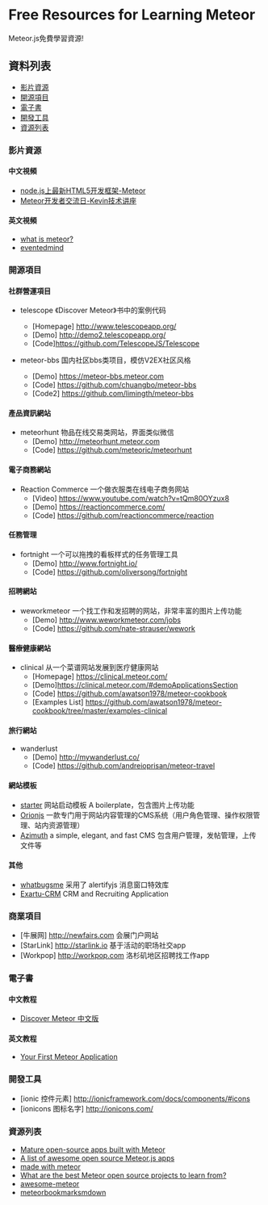 # Free Resources for Learning Meteor
Meteor.js免費學習資源!

## 資料列表
* [影片資源](#影片資源)
* [開源項目](#開源項目)
* [電子書](#電子書)
* [開發工具](#開發工具)
* [資源列表](#資源列表)

### 影片資源

#### 中文視頻
* [node.js上最新HTML5开发框架-Meteor](http://www.maiziedu.com/lesson/3446/)
* [Meteor开发者交流日-Kevin技术讲座](http://www.youku.com/playlist_show/id_23545469.html)

#### 英文視頻
* [what is meteor?](https://www.eventedmind.com/classes/getting-started-with-meteor/meteor-what-is-meteor)
* [eventedmind](https://www.eventedmind.com) 

### 開源項目
#### 社群營運項目
* telescope 《Discover Meteor》书中的案例代码
  - [Homepage] http://www.telescopeapp.org/
  - [Demo] http://demo2.telescopeapp.org/
  - [Code]https://github.com/TelescopeJS/Telescope

* meteor-bbs 国内社区bbs类项目，模仿V2EX社区风格
  - [Demo] https://meteor-bbs.meteor.com
  - [Code] https://github.com/chuangbo/meteor-bbs
  - [Code2] https://github.com/limingth/meteor-bbs

#### 產品資訊網站
* meteorhunt 物品在线交易类网站，界面类似微信
  - [Demo] http://meteorhunt.meteor.com
  - [Code] https://github.com/meteoric/meteorhunt

#### 電子商務網站
* Reaction Commerce 一个做衣服类在线电子商务网站
  - [Video] https://www.youtube.com/watch?v=tQm80OYzux8
  - [Demo] https://reactioncommerce.com/
  - [Code] https://github.com/reactioncommerce/reaction

#### 任務管理
* fortnight 一个可以拖拽的看板样式的任务管理工具
  - [Demo] http://www.fortnight.io/
  - [Code] https://github.com/oliversong/fortnight

#### 招聘網站
* weworkmeteor 一个找工作和发招聘的网站，非常丰富的图片上传功能
  - [Demo] http://www.weworkmeteor.com/jobs
  - [Code] https://github.com/nate-strauser/wework

#### 醫療健康網站
* clinical 从一个菜谱网站发展到医疗健康网站
  - [Homepage] https://clinical.meteor.com/
  - [Demo]https://clinical.meteor.com/#demoApplicationsSection
  - [Code] https://github.com/awatson1978/meteor-cookbook
  - [Examples List] https://github.com/awatson1978/meteor-cookbook/tree/master/examples-clinical

#### 旅行網站
* wanderlust  
  - [Demo] http://mywanderlust.co/
  - [Code] https://github.com/andreioprisan/meteor-travel

#### 網站模板
* [starter](http://starter.meteor.com/) 网站启动模板 A boilerplate，包含图片上传功能
* [Orionjs](http://orion-example.meteor.com/) 一款专门用于网站内容管理的CMS系统（用户角色管理、操作权限管理、站内资源管理）
* [Azimuth](https://github.com/mcrider/azimuth) a simple, elegant, and fast CMS 包含用户管理，发帖管理，上传文件等

#### 其他
* [whatbugsme](https://github.com/rstgroup/whatbugsme) 采用了 alertifyjs 消息窗口特效库
* [Exartu-CRM](https://github.com/Exartu/Exartu-CRM) CRM and Recruiting Application

### 商業項目
* [牛展网] http://newfairs.com 会展门户网站
* [StarLink] http://starlink.io 基于活动的职场社交app
* [Workpop] http://workpop.com 洛杉矶地区招聘找工作app

### 電子書
#### 中文教程
* [Discover Meteor 中文版](http://zh.discovermeteor.com)

#### 英文教程
* [Your First Meteor Application](http://meteortips.com)

### 開發工具
* [ionic 控件元素] http://ionicframework.com/docs/components/#icons
* [ionicons 图标名字] http://ionicons.com/

### 資源列表
* [Mature open-source apps built with Meteor](https://forums.meteor.com/t/mature-open-source-apps-built-with-meteor/935)
* [A list of awesome open source Meteor.js apps](http://www.meteorapps.co/)
* [made with meteor](http://madewith.meteor.com/newest)
* [What are the best Meteor open source projects to learn from?](http://www.quora.com/What-are-the-best-Meteor-open-source-projects-to-learn-from)
* [awesome-meteor](http://gillesfabio.github.io/awesome-meteor/)
* [meteorbookmarksmdown](https://github.com/dhamaniasad/meteorbookmarksmdown/blob/master/source.md)

